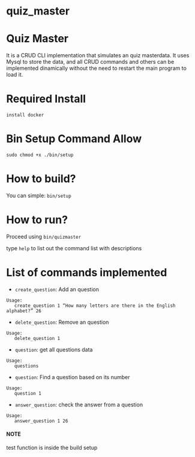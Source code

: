 # quiz_master
Quiz Master
================
It is a CRUD CLI implementation that simulates an quiz masterdata. It uses Mysql to store the data, and all CRUD commands and others can be implemented dinamically without the need to restart the main program to load it.

Required Install
================
```install docker```

Bin Setup Command Allow
================
```sudo chmod +x ./bin/setup```

How to build?
================
You can simple:
```bin/setup```

How to run?
================
Proceed using ```bin/quizmaster```

type `help`  to list out the command list with descriptions

List of commands implemented
================
- `create_question`: Add an question
```
Usage:
   create_question 1 “How many letters are there in the English alphabet?” 26
```

- `delete_question`: Remove an question
```
Usage:
   delete_question 1
```

- `question`: get all questions data
```
Usage:
   questions
```

- `question`: Find a question based on its number
```
Usage:
   question 1
```

- `answer_question`: check the answer from a question
```
Usage:
   answer_question 1 26
```

#### NOTE
test function is inside the build setup